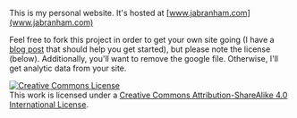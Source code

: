 This is my personal website. It's hosted at
[www.jabranham.com](www.jabranham.com)

Feel free to fork this project in order to get your own site going (I
have a
[blog post](http://jabranham.com/blog/2016/01/making-academic-website.html)
that should help you get started), but please note the license
(below). Additionally, you'll want to remove the google file.
Otherwise, I'll get analytic data from your site.


<a rel="license" href="http://creativecommons.org/licenses/by-sa/4.0/"><img alt="Creative Commons License" style="border-width:0" src="https://i.creativecommons.org/l/by-sa/4.0/80x15.png" /></a><br />This work is licensed under a <a rel="license" href="http://creativecommons.org/licenses/by-sa/4.0/">Creative Commons Attribution-ShareAlike 4.0 International License</a>.
